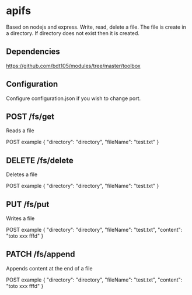 # apifs

Based on nodejs and express.
Write, read, delete a file.
The file is create in a directory. If directory does not exist then it is created.

## Dependencies
https://github.com/bdt105/modules/tree/master/toolbox

## Configuration
Configure configuration.json if you wish to change port.

## POST /fs/get
Reads a file

POST example
{
	"directory": "directory",
	"fileName": "test.txt"
}

## DELETE /fs/delete
Deletes a file

POST example
{
	"directory": "directory",
	"fileName": "test.txt"
}

## PUT /fs/put
Writes a file

POST example
{
	"directory": "directory",
	"fileName": "test.txt",
    "content": "toto xxx fffd"
}

## PATCH /fs/append
Appends content at the end of a file

POST example
{
	"directory": "directory",
	"fileName": "test.txt",
    "content": "toto xxx fffd"
}